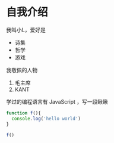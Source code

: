 # 自我介绍

我叫小L，爱好是

* 诗集
* 哲学
* 游戏

我敬佩的人物

1. 毛主席
2. KANT

学过的编程语言有  JavaScript  ，写一段瞅瞅

```javascript
function f(){
  console.log('hello world')
}

f()
```
